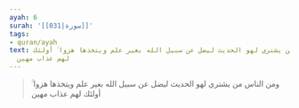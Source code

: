 ```yaml
---
ayah: 6
surah: '[[031|سورة]]'
tags:
- quran/ayah
text: ومن الناس من يشتري لهو الحديث ليضل عن سبيل الله بغير علم ويتخذها هزوا ۚ أولئك
  لهم عذاب مهين
---
```

> ومن الناس من يشتري لهو الحديث ليضل عن سبيل الله بغير علم ويتخذها هزوا ۚ أولئك لهم عذاب مهين
